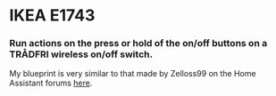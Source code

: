 # IKEA E1743

### Run actions on the press or hold of the on/off buttons on a TRÅDFRI wireless on/off switch.

My blueprint is very similar to that made by Zelloss99 on the Home Assistant forums [here](https://community.home-assistant.io/t/zha-ikea-tradfri-on-off-switch/255538).